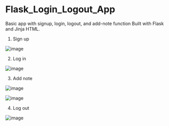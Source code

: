 # Flask_Login_Logout_App
Basic app with signup, login, logout, and add-note function 
Built with Flask and Jinja HTML.


1. Sign up

![image](https://github.com/lvhoaa/Flask_Login_Logout_App/assets/87745938/e1f508f5-494f-4a84-a203-9694f099b2c6)


2. Log in

![image](https://github.com/lvhoaa/Flask_Login_Logout_App/assets/87745938/6e03f435-8326-4b4f-b45e-2241bf70b7e2)

3. Add note

![image](https://github.com/lvhoaa/Flask_Login_Logout_App/assets/87745938/52ecc0ea-8232-4323-a870-135a9da945e7)

![image](https://github.com/lvhoaa/Flask_Login_Logout_App/assets/87745938/0f564ba3-25e4-445b-b3e6-cdd82ab82fae)

4. Log out

![image](https://github.com/lvhoaa/Flask_Login_Logout_App/assets/87745938/2b8eca7e-cb88-4de6-9957-a9eeec16c67b)







